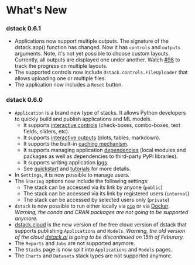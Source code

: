 # What's New

### dstack 0.6.1

* Applications now support multiple outputs. The signature of the dstack.app\(\) function has changed. Now it has `controls` and `outputs` arguments. Note, it's not yet possible to choose custom layouts. Currently, all outputs are displayed one under another. Watch [\#98](https://github.com/dstackai/dstack/issues/98) to track the progress on multiple layouts.
* The supported controls now include `dstack.controls.FileUploader` that allows uploading one or multiple files.
* The application now includes a `Reset` button.

### dstack 0.6.0

* `Application` is a brand new type of stacks. It allows Python developers to quickly build and publish applications and ML models.
  * It supports [interactive controls](../concepts/controls.md) \(check-boxes, combo-boxes, text fields, sliders, etc\).
  * It supports [interactive outputs](../concepts/outputs.md) \(plots, tables, markdown\).
  * It supports the built-in [caching mechanism](../concepts/caching.md).
  * It supports managing application [dependencies](../concepts/dependencies.md) \(local modules and packages as well as dependencies to third-party PyPi libraries\).
  * It supports writing application [logs](../concepts/logging.md).
  * See [quickstart](../quickstart.md) and [tutorials](../tutorials/) for more details.
* In `Settings`, it is now possible to manage users.
* The `Sharing` options now include the following settings:
  * The stack can be accessed via its link by anyone \(`public`\)
  * The stack can be accessed via its link by registered users \(`internal`\)
  * The stack can be accessed by selected users only \(`private`\)
* `dstack` is now possible to run either locally via [`pip`](https://pypi.org/project/dstack/) or via [Docker](https://hub.docker.com/repository/docker/dstackai/dstack). _Warning, the conda and CRAN packages are not going to be supported anymore._
* [dstack.cloud](https://dstack.cloud) is the new version of the free cloud version of dstack that supports publishing `Applications` and `Models`. _Warning, the old version of the cloud_ [_dstack.ai_](https://dstack.ai) _is going to be discontinued on 15th of Feburary._
* The `Reports` and `Jobs` are not supported anymore.
* The `Stacks` page is now split into `Applications` and `Models` pages.
* The `Charts` and `Datasets` stack types are not supported anymore.

